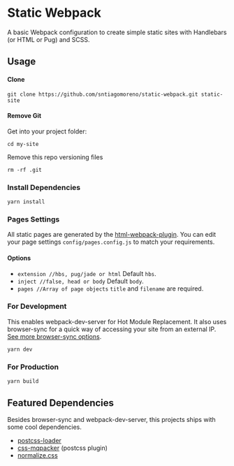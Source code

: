 # Static Webpack

A basic Webpack configuration to create simple static sites with Handlebars (or HTML or Pug) and SCSS.

## Usage

#### Clone

```
git clone https://github.com/sntiagomoreno/static-webpack.git static-site
```

#### Remove Git

Get into your project folder:

```
cd my-site
```

Remove this repo versioning files

```
rm -rf .git
```

### Install Dependencies

```
yarn install
```

### Pages Settings

All static pages are generated by the [html-webpack-plugin](https://github.com/jantimon/html-webpack-plugin). You can edit your page settings `config/pages.config.js` to match your requirements.

#### Options

-   `extension //hbs, pug/jade or html` Default `hbs`.
-   `inject //false, head or body` Default `body`.
-   `pages //Array of page objects` `title` and `filename` are required.

### For Development

This enables webpack-dev-server for Hot Module Replacement. It also uses browser-sync for a quick way of accessing your site from an external IP. [See more browser-sync options](https://browsersync.io/docs/options).

```
yarn dev
```

### For Production

```
yarn build
```

## Featured Dependencies

Besides browser-sync and webpack-dev-server, this projects ships with some cool dependencies.

-   [postcss-loader](https://github.com/postcss/postcss-loader)
-   [css-mqpacker](https://github.com/hail2u/node-css-mqpacker) (postcss plugin)
-   [normalize.css](https://github.com/necolas/normalize.css/)
